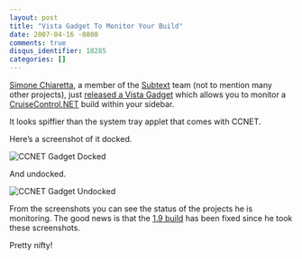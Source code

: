 ```yaml
---
layout: post
title: "Vista Gadget To Monitor Your Build"
date: 2007-04-16 -0800
comments: true
disqus_identifier: 18285
categories: []
---
```

[Simone Chiaretta](http://www.codeclimber.net.nz/ "Simone"), a member of
the [Subtext](http://subtextproject.com/ "Subtext") team (not to mention
many other projects), just [released a Vista
Gadget](http://www.codeclimber.net.nz/archive/2007/04/17/Vista-Gadget-for-CruiseControl.NET---CC.NET-Monitor-for-Vista-Sidebar.aspx "Vista Sidebar Gadget")
which allows you to monitor a
[CruiseControl.NET](http://confluence.public.thoughtworks.org/display/CCNET/Welcome+to+CruiseControl.NET "CruiseControl.NET")
build within your sidebar.

It looks spiffier than the system tray applet that comes with CCNET.

Here’s a screenshot of it docked.

![CCNET Gadget
Docked](http://haacked.com/images/haacked_com/WindowsLiveWriter/VistaGadgetToMonitorYourBuild_15055/ccnetgadgetdocked5.jpg)

And undocked.

![CCNET Gadget
Undocked](http://haacked.com/images/haacked_com/WindowsLiveWriter/VistaGadgetToMonitorYourBuild_15055/ccnetgadgetundocked5.jpg)

From the screenshots you can see the status of the projects he is
monitoring. The good news is that the [1.9
build](http://build.subtextproject.com/ccnet/ViewFarmReport.aspx "Subtext Build Server")
has been fixed since he took these screenshots.

Pretty nifty!

